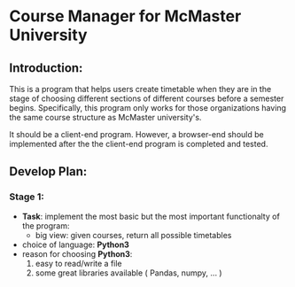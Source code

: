 # Course Manager for McMaster University 
## Introduction:
This is a program that helps users create timetable when they are in the stage of choosing different sections of different courses before a semester begins. Specifically, this program only works for those organizations having the same course structure as McMaster university's.

It should be a client-end program. However, a browser-end should be implemented after the the client-end program is completed and tested.
## Develop Plan:
### Stage 1: 
   - **Task**: implement the most basic but the most important functionalty of the program:
      - big view: given courses, return all possible timetables  
   - choice of language: 
      **Python3**
   - reason for choosing **Python3**: 
      1. easy to read/write a file
      2. some great libraries available ( Pandas, numpy, ... )

